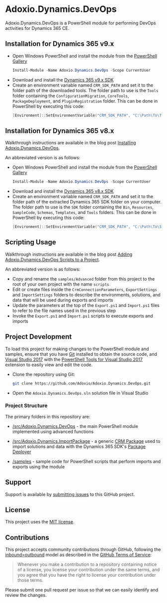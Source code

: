 # Adoxio.Dynamics.DevOps

Adoxio.Dynamics.DevOps is a PowerShell module for performing DevOps activities for Dynamics 365 CE.

## Installation for Dynamics 365 v9.x

- Open Windows PowerShell and install the module from the [PowerShell Gallery](https://www.powershellgallery.com/packages/Adoxio.Dynamics.DevOps/)
  ```PowerShell
  Install-Module -Name Adoxio.Dynamics.DevOps -Scope CurrentUser
  ```
- Download and install the [Dynamics 365 v9.x SDK](https://github.com/amervitz/dynamics-365-customer-engagement/blob/021335a079c9fbef7ad26b64ac1c796c14aee1dd/ce/developer/download-tools-nuget.md#download-tools-using-powershell)
- Create an environment variable named `CRM_SDK_PATH` and set it to the folder path of the downloaded tools. The folder path to use is the `Tools` folder containing the `ConfigurationMigration`, `CoreTools`, `PackageDeployment`, and `PluginRegistration` folder. This can be done in PowerShell by executing this code:
  ```PowerShell
  [Environment]::SetEnvironmentVariable("CRM_SDK_PATH", "C:\Path\To\Tools", "User")
  ```

## Installation for Dynamics 365 v8.x

Walkthrough instructions are available in the blog post [Installing Adoxio.Dynamics.DevOps](https://alanmervitz.com/2017/09/09/installing-adoxio-dynamics-devops/).

An abbreviated version is as follows:

- Open Windows PowerShell and install the module from the [PowerShell Gallery](https://www.powershellgallery.com/packages/Adoxio.Dynamics.DevOps/)
  ```PowerShell
  Install-Module -Name Adoxio.Dynamics.DevOps -Scope CurrentUser
  ```
- Download and install the [Dynamics 365 v8.x SDK](https://www.microsoft.com/en-us/download/details.aspx?id=50032)
- Create an environment variable named `CRM_SDK_PATH` and set it to the folder path of the extracted Dynamics 365 SDK folder on your computer. The folder path to use is the `SDK` folder containing the `Bin`, `Resources`, `SampleCode`, `Schemas`, `Templates`, and `Tools` folders. This can be done in PowerShell by executing this code:
  ```PowerShell
  [Environment]::SetEnvironmentVariable("CRM_SDK_PATH", "C:\Path\To\SDK", "User")
  ```

## Scripting Usage

Walkthrough instructions are available in the blog post [Adding Adoxio.Dynamics.DevOps Scripts to a Project](https://alanmervitz.com/2018/10/15/adding-adoxio-dynamics-devops-scripts-to-a-project/).

An abbreviated version is as follows:

- Copy and rename the `samples/Advanced` folder from this project to the root of your own project with the name `scripts`
- Edit or create files inside the `CrmConnectionParameters`, `ExportSettings` and `ImportSettings` folders to describe the environments, solutions, and data that will be used during exports and imports
- Update the parameters at the top of the `Export.ps1` and `Import.ps1` files to refer to the file names used in the previous step
- Invoke the `Export.ps1` and `Import.ps1` scripts to execute exports and imports

## Project Development

To load this project for making changes to the PowerShell module and samples, ensure that you have [Git](https://git-scm.com/downloads) installed to obtain the source code, and [Visual Studio 2017](https://docs.microsoft.com/en-us/visualstudio/welcome-to-visual-studio) with the [PowerShell Tools for Visual Studio 2017](https://marketplace.visualstudio.com/items?itemName=AdamRDriscoll.PowerShellToolsforVisualStudio2017-18561) extension to easily view and edit the code.

- Clone the repository using Git:
  ```sh
  git clone https://github.com/Adoxio/Adoxio.Dynamics.DevOps.git
  ```
- Open the `Adoxio.Dynamics.DevOps.sln` solution file in Visual Studio

### Project Structure

The primary folders in this repository are:

- [/src/Adoxio.Dynamics.DevOps](https://github.com/Adoxio/Adoxio.Dynamics.DevOps/tree/master/src/Adoxio.Dynamics.DevOps) - the main PowerShell module implemented using advanced functions

- [/src/Adoxio.Dynamics.ImportPackage](https://github.com/Adoxio/Adoxio.Dynamics.DevOps/tree/master/src/Adoxio.Dynamics.ImportPackage) - a generic [CRM Package](https://msdn.microsoft.com/en-us/library/dn688182.aspx) used to import solutions and data with the Dynamics 365 SDK's [Package Deployer](https://technet.microsoft.com/en-us/library/dn647420.aspx)

- [/samples](https://github.com/Adoxio/Adoxio.Dynamics.DevOps/tree/master/samples) - sample code for PowerShell scripts that perform imports and exports using the module

## Support

Support is available by [submitting issues](https://github.com/Adoxio/xRM-Portals-Community-Edition/issues) to this GitHub project.

## License

This project uses the [MIT license](https://opensource.org/licenses/MIT).

## Contributions

This project accepts community contributions through GitHub, following the [inbound=outbound](https://opensource.guide/legal/#does-my-project-need-an-additional-contributor-agreement) model as described in the [GitHub Terms of Service](https://help.github.com/articles/github-terms-of-service/#6-contributions-under-repository-license):
> Whenever you make a contribution to a repository containing notice of a license, you license your contribution under the same terms, and you agree that you have the right to license your contribution under those terms.

Please submit one pull request per issue so that we can easily identify and review the changes.
